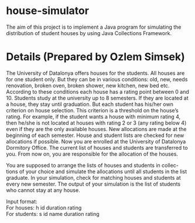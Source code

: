 # house-simulator
The aim of this project is to implement a Java program for simulating the distribution of student houses by using Java Collections Framework.


# Details (Prepared by Ozlem Simsek)
The University of Datalonya offers houses for the students. All houses
are for one student only. But they can be in various conditions: old, new,
needs renovation, broken oven, broken shower, new kitchen, new bed etc.
According to these conditions each house has a rating point between 0 and
10. Students study at the university up to 8 semesters. If they are located
at a house, they stay until graduation. But each student has his/her own
criterion on house selection. This criterion is a threshold on the house’s
rating. For example, if the student wants a house with minimum rating 4,
then he/she is not located at houses with rating 2 or 3 (any rating below 4)
even if they are the only available houses. New allocations are made at the 
beginning of each semester. House and student lists are checked for new 
allocations if possible. Now you are enrolled at the University of Datalonya 
Dormitory Office. The current list of houses and students are transferred to 
you. From now on, you are responsible for the allocation of the houses.

You are supposed to arrange the lists of houses and students in collec-
tions of your choice and simulate the allocations until all students in the list
graduate. In your simulation, check for matching houses and students at
every new semester. The output of your simulation is the list of students
who cannot stay at any house.

Input format:<br/>
For houses:   h id duration rating<br/>
For students: s id name duration rating<br/>
